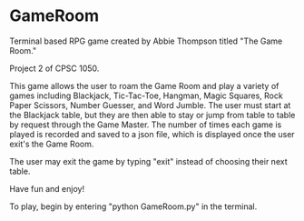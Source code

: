 # GameRoom

Terminal based RPG game created by Abbie Thompson titled "The Game Room."

Project 2 of CPSC 1050.

This game allows the user to roam the Game Room and play a variety of games including Blackjack, Tic-Tac-Toe, Hangman, Magic Squares, Rock Paper Scissors, Number Guesser, and Word Jumble. The user must start at the Blackjack table, but they are then able to stay or jump from table to table by request through the Game Master. The number of times each game is played is recorded and saved to a json file, which is displayed once the user exit's the Game Room.

The user may exit the game by typing "exit" instead of choosing their next table. 

Have fun and enjoy!

To play, begin by entering "python GameRoom.py" in the terminal.